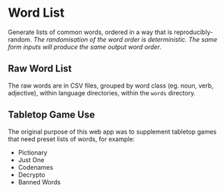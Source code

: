 # Word List

Generate lists of common words, ordered in a way that is reproducibly-random. _The randomisation of the word order is deterministic. The same form inputs will produce the same output word order_.

## Raw Word List

The raw words are in CSV files, grouped by word class (eg. noun, verb, adjective), within language directories, within the ```words``` directory.

## Tabletop Game Use

The original purpose of this web app was to supplement tabletop games that need preset lists of words, for example:

- Pictionary
- Just One
- Codenames
- Decrypto
- Banned Words
